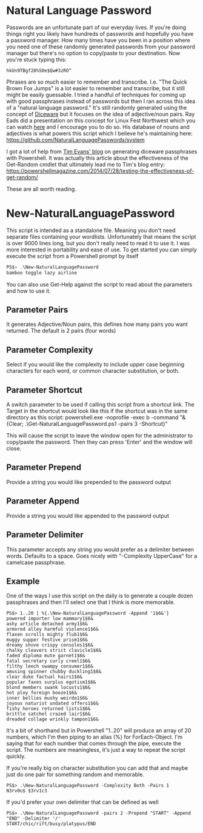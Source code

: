 # Natural Language Password
Passwords are an unfortunate part of our everyday lives. If you're doing things right you likely have hundreds of passwords and hopefully you have a password manager.  How many times have you been in a position where you need one of these randomly generated passwords from your password manager but there's no option to copy/paste to your destination. Now you're stuck typing this:
```
hkUn9TBgf28%S0e$Qw#3zRO^
```
Phrases are so much easier to remember and transcribe. I.e. "The Quick Brown Fox Jumps" is a lot easier to remember and transcribe, but it still might be easily guessable.  I tried a handful of techniques for coming up with good passphrases instead of passwords but then I ran across this idea of a "natural language password." It's still randomly generated using the concept of [Diceware](https://theworld.com/~reinhold/diceware.html) but it focuses on the idea of adjective/noun pairs. Ray Eads did a presentation on this concept for Linux Fest Northwest which you can watch [here](https://youtu.be/QW4tSTiDCT8) and I encourage you to do so. His database of nouns and adjectives is what powers this script which I believe he's maintaining here: <https://github.com/NaturalLanguagePasswords/system>

I got a lot of help from [Tim Evans' blog](https://www.timmevans.net/blog/generating-diceware-passphrases-with-powershell/) on generating diceware passphrases with Powershell. It was actually this article about the effectiveness of the Get-Random cmdlet that ultimately lead me to Tim's blog entry: <https://powershellmagazine.com/2014/07/28/testing-the-effectiveness-of-get-random/>

These are all worth reading.

# New-NaturalLanguagePassword
This script is intended as a standalone file. Meaning you don't need separate files containing your wordlists. Unfortunately that means the script is over 9000 lines long, but you don't really need to read it to use it. I was more interested in portability and ease of use. To get started you can simply execute the script from a Powershell prompt by itself
```Powershell
PS$> .\New-NaturalLanguagePassword
bamboo toggle lazy airline
```
You can also use Get-Help against the script to read about the parameters and how to use it.

## Parameter Pairs
It generates Adjective/Noun pairs, this defines how many pairs you want returned. The default is 2 pairs (four words)
## Parameter Complexity
Select if you would like the complexity to include upper case beginning characters for each word, or common character substitution, or both.
## Parameter Shortcut
A switch parameter to be used if calling this script from a shortcut link. The Target in the shortcut would look like this if the shortcut was in the same directory as this script:
powershell.exe -noprofile -exec b -command "& {Clear; .\Get-NaturalLanguagePassword.ps1 -pairs 3 -Shortcut}"

This will cause the script to leave the window open for the administrator to copy/paste the password. Then they can press 'Enter' and the window will close.
## Parameter Prepend
Provide a string you would like prepended to the password output
## Parameter Append
Provide a string you would like appended to the password output  
## Parameter Delimiter
This parameter accepts any string you would prefer as a delimiter between words. Defaults to a space. Goes nicely with "-Complexity UpperCase" for a camelcase passphrase.  
## Example  
One of the ways I use this script on the daily is to generate a couple dozen passphrases and then I'll select one that I think is more memorable.
```
PS$> 1..20 | %{.\New-NaturalLanguagePassword -Append '1$6&'}
powered importer low mammary1$6&
ashy article detached army1$6&
armored alley harmful violence1$6&
flaxen scrolls mighty flub1$6&
muggy supper festive prism1$6&
dreamy shove crispy consoles1$6&
chalky cleavers strict clavicle1$6&
faded diploma mute garnet1$6&
fatal secretary curly creel1$6&
filthy leech swampy consumer1$6&
amusing spinner chubby duckling1$6&
clear duke factual hairs1$6&
popular faxes surplus egotism1$6&
blond members swank locusts1$6&
hot ploy foreign booze1$6&
inner bellies mushy weirdo1$6&
joyous naturist undated offers1$6&
fishy heroes returned lists1$6&
brittle satchel crazed lair1$6&
dreaded collage wrinkly tampon1$6&
```
It's a bit of shorthand but in Powershell "1..20" will produce an array of 20 numbers, which I'm then piping to an alias (%) for ForEach-Object. I'm saying that for each number that comes through the pipe, execute the script. The numbers are meaningless, it's just a way to repeat the script quickly. 

If you're really big on character substitution you can add that and maybe just do one pair for something random and memorable.
```
PS$> .\New-NaturalLanguagePassword -Complexity Both -Pairs 1
N3rv0u$ $3rv1c3
```
If you'd prefer your own delimiter that can be defined as well
```
PS$> .\New-NaturalLanguagePassword -pairs 2 -Prepend "START" -Append "END" -Delimiter '/'
START/chic/rift/busy/platypus/END
```
